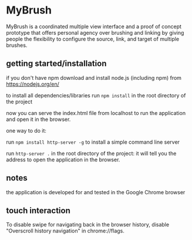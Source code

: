 # MyBrush
MyBrush is a coordinated multiple view interface and a proof of concept prototype that offers personal agency over brushing and linking by giving people the flexibility to configure the source, link, and target of multiple brushes.

## getting started/installation

if you don't have npm download and install node.js (including npm) from https://nodejs.org/en/

to install all dependencies/libraries run `npm install` in the root directory of the project

now you can serve the index.html file from localhost to run the application and open it in the browser.

one way to do it:

run `npm install http-server -g`  to install a simple command line server

run `http-server .` in the root directory of the project: it will tell you the address to open the application in the browser.

## notes

the application is developed for and tested in the Google Chrome browser


## touch interaction

To disable swipe for navigating back in the browser history,  disable "Overscroll history navigation" in chrome://flags.
